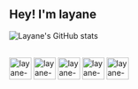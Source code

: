 ## Hey! I'm layane


  
![Layane's GitHub stats](https://github-readme-stats.vercel.app/api?username=layanerx&theme=transparent&dark_icons=true)

<div style ="display: inline_block"><br>
<img align="center" alt="layane-Py" height="40" width="40" src="https://cdn.jsdelivr.net/gh/devicons/devicon/icons/python/python-original.svg" />
<img align="center" alt="layane-Py" height="40" width="40" src="https://cdn.jsdelivr.net/gh/devicons/devicon/icons/java/java-original.svg" />
<img align="center" alt="layane-Py" height="40" width="40" src="https://cdn.jsdelivr.net/gh/devicons/devicon/icons/go/go-original.svg" />
<img align="center" alt="layane-Py" height="40" width="40" src="https://cdn.jsdelivr.net/gh/devicons/devicon/icons/mysql/mysql-original-wordmark.svg" />
<img align="center" alt="layane-Py" height="40" width="40" src="https://cdn.jsdelivr.net/gh/devicons/devicon/icons/pycharm/pycharm-original.svg" />


       
                  

 
          
           
          
          
        
        
</div>

          
          
